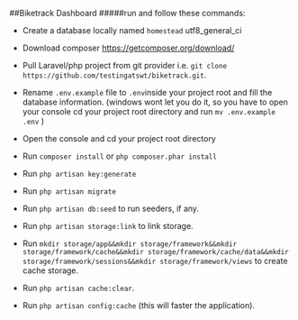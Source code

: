 ##Biketrack Dashboard
#####run and follow these commands:
- Create a database locally named `homestead` utf8_general_ci 
- Download composer https://getcomposer.org/download/
- Pull Laravel/php project from git provider i.e. `git clone https://github.com/testingatswt/biketrack.git`.
- Rename `.env.example` file to `.env`inside your project root and fill the database information.
  (windows wont let you do it, so you have to open your console cd your project root directory and run `mv .env.example .env` )
- Open the console and cd your project root directory
- Run `composer install` or ```php composer.phar install```
- Run `php artisan key:generate` 
- Run `php artisan migrate`
- Run `php artisan db:seed` to run seeders, if any.
- Run `php artisan storage:link` to link storage.
- Run `mkdir storage/app&&mkdir storage/framework&&mkdir storage/framework/cache&&mkdir storage/framework/cache/data&&mkdir storage/framework/sessions&&mkdir storage/framework/views` to create cache storage.

- Run `php artisan cache:clear`.
- Run `php artisan config:cache` (this will faster the application).
